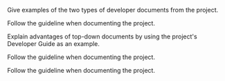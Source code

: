 <div id="introduction_what">

Give examples of the two types of developer documents from the project.

</div>


<div id="guidelines_aimForComprehensibility_how">

Follow the guideline when documenting the project.

</div>


<div id="guidelines_goTopDown_why">

Explain advantages of top-down documents by using the project's Developer Guide as an example.

</div>


<div id="guidelines_goTopDown_how">

Follow the guideline when documenting the project.

</div>


<div id="guidelines_documentMinimally_how">

Follow the guideline when documenting the project.

</div>